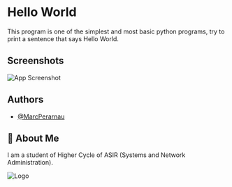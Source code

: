 
# Hello World
This program is one of the simplest and most basic python programs, try to print a sentence that says Hello World.

## Screenshots

![App Screenshot](https://github.com/MarcPerarnau/PYTHON/assets/151735878/7e42c015-46e8-4cbf-8a14-e91e102b51f7)


## Authors

- [@MarcPerarnau](https://github.com/MarcPerarnau)


## 🚀 About Me
I am a student of Higher Cycle of ASIR (Systems and Network Administration).


![Logo](https://github.com/MarcPerarnau/PYTHON/assets/151735878/b7014a4f-f0b0-4ad8-8733-82ee10e4076e)
